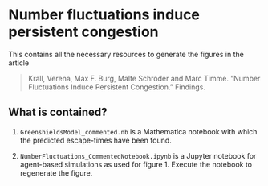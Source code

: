 # Number fluctuations induce persistent congestion

This contains all the necessary resources to generate the figures in the article

> Krall, Verena, Max F. Burg, Malte Schröder and Marc Timme. “Number Fluctuations Induce Persistent Congestion.” Findings.

## What is contained?

1. `GreenshieldsModel_commented.nb` is a Mathematica notebook with which the predicted escape-times have been found.

2. `NumberFluctuations_CommentedNotebook.ipynb` is a Jupyter notebook for agent-based simulations as used for figure 1. Execute the notebook to regenerate the figure.
